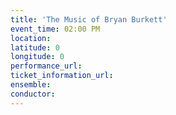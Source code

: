 ```yaml
---
title: 'The Music of Bryan Burkett'
event_time: 02:00 PM
location:
latitude: 0
longitude: 0
performance_url:
ticket_information_url:
ensemble:
conductor:
---
```

